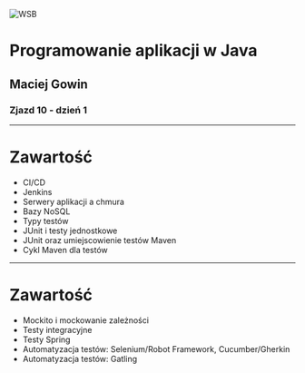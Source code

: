 ![WSB](https://maciejgowin.github.io/assets/img/wsb-logo-warszawa.png)

# Programowanie aplikacji w Java

## Maciej Gowin

### Zjazd 10 - dzień 1

---
# Zawartość

- CI/CD
- Jenkins
- Serwery aplikacji a chmura
- Bazy NoSQL
- Typy testów
- JUnit i testy jednostkowe
- JUnit oraz umiejscowienie testów Maven
- Cykl Maven dla testów

---
# Zawartość

- Mockito i mockowanie zależności
- Testy integracyjne
- Testy Spring
- Automatyzacja testów: Selenium/Robot Framework, Cucumber/Gherkin
- Automatyzacja testów: Gatling
